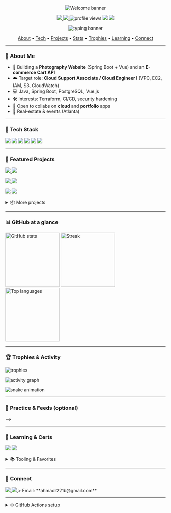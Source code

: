 <!-- ===========================================================
  Profile README for: github.com/ahmadr221b1
  Tip: replace placeholders like YOUR_LINKEDIN and IMAGE_URLs.
=========================================================== -->

<!-- Big header banner -->
<p align="center">
  <img src="https://capsule-render.vercel.app/api?type=waving&height=190&color=0:0ea5e9,100:22c55e&text=Hi%20I'm%20Ridhoy%20(ahmadr221b1)!&fontAlign=50&fontColor=ffffff&fontSize=42&animation=fadeIn" alt="Welcome banner"/>
</p>

<!-- (Optional) dark/light logo swap — replace URLs if you have a logo -->
<!--
<p align="center">
  <picture>
    <source media="(prefers-color-scheme: dark)" srcset="DARK_LOGO_URL" />
    <source media="(prefers-color-scheme: light)" srcset="LIGHT_LOGO_URL" />
    <img alt="LuxFrame Media logo" src="LIGHT_LOGO_URL" height="72"/>
  </picture>
</p>
-->

<!-- Badges row -->
<p align="center">
  <a href="https://github.com/ahmadr221b1?tab=followers">
    <img src="https://img.shields.io/github/followers/ahmadr221b1?logo=github&style=for-the-badge" />
  </a>
  <a href="https://github.com/ahmadr221b1?tab=repositories">
    <img src="https://img.shields.io/github/stars/ahmadr221b1?affiliations=OWNER&style=for-the-badge" />
  </a>
  <img src="https://komarev.com/ghpvc/?username=ahmadr221b1&style=for-the-badge&color=0ea5e9" alt="profile views"/>

  <!-- Quick-facts badges -->
  <img src="https://img.shields.io/badge/Atlanta-GA-0ea5e9?style=for-the-badge" />
  <img src="https://img.shields.io/badge/Open_to-Cloud%20Support-22c55e?style=for-the-badge" />
</p>

<!-- Typing headline -->
<p align="center">
  <img src="https://readme-typing-svg.demolab.com?font=Fira+Code&weight=500&pause=1200&center=true&vCenter=true&width=780&lines=Cloud+%26+Full-Stack+Engineer;AWS+re%2FStart+%7C+Spring+Boot+%7C+Vue.js;Cybersecurity+Learner;Freelance+Photographer" alt="typing banner"/>
</p>

<!-- TOC -->
<p align="center">
  <a href="#-about-me">About</a> •
  <a href="#-tech-stack">Tech</a> •
  <a href="#-featured-projects">Projects</a> •
  <a href="#-github-at-a-glance">Stats</a> •
  <a href="#-trophies--activity">Trophies</a> •
  <a href="#-learning--certs">Learning</a> •
  <a href="#-connect">Connect</a>
</p>

---

### 👋 About Me
- 🔭 Building a **Photography Website** (Spring Boot + Vue) and an **E-commerce Cart API**
- ☁️ Target role: **Cloud Support Associate / Cloud Engineer I** (VPC, EC2, IAM, S3, CloudWatch)
- 💻 Java, Spring Boot, PostgreSQL, Vue.js
- 🛠️ Interests: Terraform, CI/CD, security hardening
- 🤝 Open to collabs on **cloud** and **portfolio** apps
- 📸 Real-estate & events (Atlanta)

---

### 🧰 Tech Stack
<p>
  <img src="https://img.shields.io/badge/AWS-232F3E?logo=amazonaws&logoColor=fff&style=for-the-badge"/>
  <img src="https://img.shields.io/badge/Java-007396?logo=openjdk&logoColor=fff&style=for-the-badge"/>
  <img src="https://img.shields.io/badge/Spring%20Boot-6DB33F?logo=springboot&logoColor=fff&style=for-the-badge"/>
  <img src="https://img.shields.io/badge/Vue.js-35495E?logo=vuedotjs&logoColor=4FC08D&style=for-the-badge"/>
  <img src="https://img.shields.io/badge/PostgreSQL-4169E1?logo=postgresql&logoColor=fff&style=for-the-badge"/>
  <img src="https://img.shields.io/badge/JWT-000?logo=jsonwebtokens&logoColor=fff&style=for-the-badge"/>
</p>

---

### 🚀 Featured Projects
<!-- These repos come from your public list -->
<p>
  <a href="https://github.com/ahmadr221b1/Photography-Website">
    <img src="https://github-readme-stats.vercel.app/api/pin/?username=ahmadr221b1&repo=Photography-Website&theme=transparent" />
  </a>
  <a href="https://github.com/ahmadr221b1/RainCheck_SWE_Project">
    <img src="https://github-readme-stats.vercel.app/api/pin/?username=ahmadr221b1&repo=RainCheck_SWE_Project&theme=transparent" />
  </a>
</p>
<p>
  <a href="https://github.com/ahmadr221b1/HomePage_Assignment01">
    <img src="https://github-readme-stats.vercel.app/api/pin/?username=ahmadr221b1&repo=HomePage_Assignment01&theme=transparent" />
  </a>
  <a href="https://github.com/ahmadr221b1/Coding-Challenges">
    <img src="https://github-readme-stats.vercel.app/api/pin/?username=ahmadr221b1&repo=Coding-Challenges&theme=transparent" />
  </a>
</p>
<p>
  <a href="https://github.com/ahmadr221b1/HW3">
    <img src="https://github-readme-stats.vercel.app/api/pin/?username=ahmadr221b1&repo=HW3&theme=transparent" />
  </a>
  <a href="https://github.com/ahmadr221b1/HW4-RRAD">
    <img src="https://github-readme-stats.vercel.app/api/pin/?username=ahmadr221b1&repo=HW4-RRAD&theme=transparent" />
  </a>
</p>

<details>
  <summary>📦 More projects</summary>

- **hands-on-practice** — general practice repo  
- **hands-on-practice__** — practice repo (variant)  
- **hands-on-python-3084712** — LinkedIn Learning course fork  

</details>

---

### 📊 GitHub at a glance
<p>
  <img height="170" src="https://github-readme-stats.vercel.app/api?username=ahmadr221b1&show_icons=true&theme=transparent&rank_icon=github" alt="GitHub stats"/>
  <img height="170" src="https://streak-stats.demolab.com?user=ahmadr221b1&theme=transparent" alt="Streak"/>
  <img height="170" src="https://github-readme-stats.vercel.app/api/top-langs/?username=ahmadr221b1&layout=compact&theme=transparent&langs_count=8" alt="Top languages"/>
</p>

---

### 🏆 Trophies & Activity
<p>
  <img src="https://github-profile-trophy.vercel.app/?username=ahmadr221b1&theme=onedark&no-frame=true&row=1&column=6" alt="trophies"/>
</p>
<p>
  <img src="https://github-readme-activity-graph.vercel.app/graph?username=ahmadr221b1&theme=github-compact" alt="activity graph"/>
</p>

<!-- Contribution Snake (requires the workflow below) -->
<p>
  <img src="https://raw.githubusercontent.com/ahmadr221b1/ahmadr221b1/output/github-contribution-grid-snake.svg" alt="snake animation"/>
</p>

---

### 🧪 Practice & Feeds (optional)
<!-- Uncomment any you use -->

<!-- LeetCode card -->
<!-- <img src="https://leetcard.jacoblin.cool/YOUR_LEETCODE?theme=dark&font=Source%20Code%20Pro" height="200" alt="LeetCode card"/> -->

<!-- WakaTime weekly coding (needs API key + workflow) -->
<!--START_SECTION:waka-->
<!--END_SECTION:waka-->

<!-- Latest blog posts (needs workflow) -->
<!--
### 📝 Latest Posts
<!-- BLOG-POST-LIST:START -->
<!-- BLOG-POST-LIST:END -->
-->

<!-- Spotify (replace UID if you want this) -->
<!-- <img src="https://spotify-github-profile.vercel.app/api/view?uid=YOUR_SPOTIFY_UID&cover_image=true&theme=default&show_offline=false&background_color=000000&interchange=false" height="150" alt="Now Playing on Spotify"/> -->

---

### 🎯 Learning & Certs
<p>
  <img src="https://img.shields.io/badge/AWS%20re%2FStart-Student-FF9900?logo=amazonaws&logoColor=white" />
  <img src="https://img.shields.io/badge/CompTIA-Sec%2B%20(in%20progress)-E01F27" />
</p>

<details>
  <summary>📚 Tooling & Favorites</summary>

- IDE: IntelliJ IDEA, VS Code  
- Terminal: zsh + oh-my-zsh  
- Themes: Dracula / JetBrains Mono  
- Notes: Markdown + Obsidian  
- Camera: Sony A7III (real estate & events)

</details>

---

### 🤝 Connect
<!-- Add your LinkedIn if you want it visible -->
<a href="https://www.linkedin.com/in/ridhoy-ahmad/">
  <img src="https://img.shields.io/badge/LinkedIn-0A66C2?logo=linkedin&logoColor=fff&style=for-the-badge"/>
</a>
<a href="https://github.com/ahmadr221b1">
  <img src="https://img.shields.io/badge/GitHub-181717?logo=github&logoColor=fff&style=for-the-badge"/>
</a> 
> Email: **ahmadr221b@gmail.com**

---

<!-- ===========================================================
 Actions setup (copy into .github/workflows/*.yml)
 These power the snake, blog, and WakaTime sections.
=========================================================== -->

<details>
  <summary>⚙️ GitHub Actions setup</summary>

#### 1) Contribution Snake (`.github/workflows/snake.yml`)
yml
name: Generate snake
on:
  schedule: [{cron: "0 */12 * * *"}]
  workflow_dispatch:
jobs:
  build:
    runs-on: ubuntu-latest
    steps:
      - uses: Platane/snk@v3
        with:
          github_user_name: ahmadr221b1
          outputs: |
            dist/github-contribution-grid-snake.svg
      - uses: crazy-max/ghaction-github-pages@v4
        with:
          target_branch: output
          build_dir: dist
        env:
          GITHUB_TOKEN: ${{ secrets.GITHUB_TOKEN }}
